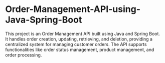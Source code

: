 # Order-Management-API-using-Java-Spring-Boot
This project is an Order Management API built using Java and Spring Boot. It handles order creation, updating, retrieving, and deletion, providing a centralized system for managing customer orders. The API supports functionalities like order status management, product management, and order processing.
